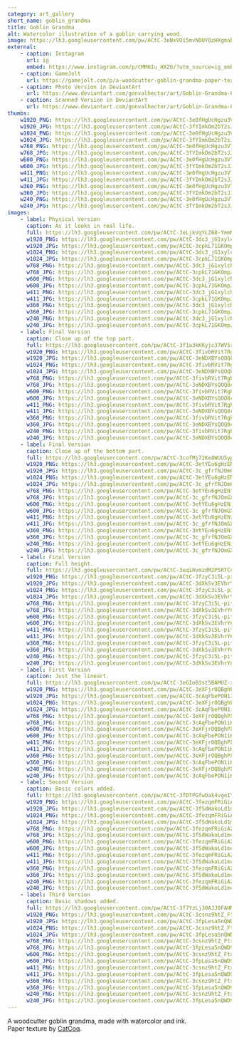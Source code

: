```yaml
---
category: art_gallery
short_name: goblin_grandma
title: Goblin Grandma
alt: Watercolor illustration of a goblin carrying wood.
image: https://lh3.googleusercontent.com/pw/ACtC-3eNxVOi5mvNOUYQzHXgmabjxz3ik7RWVpRj8ChPlVymGoqF5tIWTWAB_7zl6NANZjaVkaNPVRuG4WOnvLtJnIO6D54L6qU7xrjU9uq_G36y96LWhl0diimXxw1CUht-cRwW5aFoTumb-UYNRhum3FV1=w1200-h630-no?authuser=0
external:
    - caption: Instagram
      url: ig
      embed: https://www.instagram.com/p/CMM6Iu_HXZO/?utm_source=ig_embed&amp;utm_campaign=loading
    - caption: GameJolt
      url: https://gamejolt.com/p/a-woodcutter-goblin-grandma-paper-texture-by-catcoq-3q2vdhtg
    - caption: Photo Version in DeviantArt
      url: https://www.deviantart.com/gonvalhector/art/Goblin-Grandma-872811986
    - caption: Scanned Version in DeviantArt
      url: https://www.deviantart.com/gonvalhector/art/Goblin-Grandma-872677285
thumbs:
    w1920_PNG: https://lh3.googleusercontent.com/pw/ACtC-3e0fHgUcHgzu3VTlb0VYSZ4YNMZdNPCOdEkquI4w2i2oU_oPRJB_wf8ClKOvUpk6VIg7t54zRksyhO3ShlLzX9NezQfi2-ADCfx__X-TxkIqEajBDM8o3AoYpRDZ76Q8v8XFmo3G0dQ1EdxyjONd10C=w355
    w1920_JPG: https://lh3.googleusercontent.com/pw/ACtC-3fYImkOm2bT2sJJtWyUmMcX5y6d_mmvxa6GSiTnBYLAdqWeToURMmcKMA-C0FWN_Hj1EmRDAoUyg2ioeZbRG7wZx0-_xinG92rQ2RHLnVNwfxvoWqGPqZQnNfsnciXj6zRzsBTqF4gVJvnpncxnfbq5=w355
    w1024_PNG: https://lh3.googleusercontent.com/pw/ACtC-3e0fHgUcHgzu3VTlb0VYSZ4YNMZdNPCOdEkquI4w2i2oU_oPRJB_wf8ClKOvUpk6VIg7t54zRksyhO3ShlLzX9NezQfi2-ADCfx__X-TxkIqEajBDM8o3AoYpRDZ76Q8v8XFmo3G0dQ1EdxyjONd10C=w284
    w1024_JPG: https://lh3.googleusercontent.com/pw/ACtC-3fYImkOm2bT2sJJtWyUmMcX5y6d_mmvxa6GSiTnBYLAdqWeToURMmcKMA-C0FWN_Hj1EmRDAoUyg2ioeZbRG7wZx0-_xinG92rQ2RHLnVNwfxvoWqGPqZQnNfsnciXj6zRzsBTqF4gVJvnpncxnfbq5=w284
    w768_PNG: https://lh3.googleusercontent.com/pw/ACtC-3e0fHgUcHgzu3VTlb0VYSZ4YNMZdNPCOdEkquI4w2i2oU_oPRJB_wf8ClKOvUpk6VIg7t54zRksyhO3ShlLzX9NezQfi2-ADCfx__X-TxkIqEajBDM8o3AoYpRDZ76Q8v8XFmo3G0dQ1EdxyjONd10C=w213
    w768_JPG: https://lh3.googleusercontent.com/pw/ACtC-3fYImkOm2bT2sJJtWyUmMcX5y6d_mmvxa6GSiTnBYLAdqWeToURMmcKMA-C0FWN_Hj1EmRDAoUyg2ioeZbRG7wZx0-_xinG92rQ2RHLnVNwfxvoWqGPqZQnNfsnciXj6zRzsBTqF4gVJvnpncxnfbq5=w213
    w600_PNG: https://lh3.googleusercontent.com/pw/ACtC-3e0fHgUcHgzu3VTlb0VYSZ4YNMZdNPCOdEkquI4w2i2oU_oPRJB_wf8ClKOvUpk6VIg7t54zRksyhO3ShlLzX9NezQfi2-ADCfx__X-TxkIqEajBDM8o3AoYpRDZ76Q8v8XFmo3G0dQ1EdxyjONd10C=w166
    w600_JPG: https://lh3.googleusercontent.com/pw/ACtC-3fYImkOm2bT2sJJtWyUmMcX5y6d_mmvxa6GSiTnBYLAdqWeToURMmcKMA-C0FWN_Hj1EmRDAoUyg2ioeZbRG7wZx0-_xinG92rQ2RHLnVNwfxvoWqGPqZQnNfsnciXj6zRzsBTqF4gVJvnpncxnfbq5=w166
    w411_PNG: https://lh3.googleusercontent.com/pw/ACtC-3e0fHgUcHgzu3VTlb0VYSZ4YNMZdNPCOdEkquI4w2i2oU_oPRJB_wf8ClKOvUpk6VIg7t54zRksyhO3ShlLzX9NezQfi2-ADCfx__X-TxkIqEajBDM8o3AoYpRDZ76Q8v8XFmo3G0dQ1EdxyjONd10C=w114
    w411_JPG: https://lh3.googleusercontent.com/pw/ACtC-3fYImkOm2bT2sJJtWyUmMcX5y6d_mmvxa6GSiTnBYLAdqWeToURMmcKMA-C0FWN_Hj1EmRDAoUyg2ioeZbRG7wZx0-_xinG92rQ2RHLnVNwfxvoWqGPqZQnNfsnciXj6zRzsBTqF4gVJvnpncxnfbq5=w114
    w360_PNG: https://lh3.googleusercontent.com/pw/ACtC-3e0fHgUcHgzu3VTlb0VYSZ4YNMZdNPCOdEkquI4w2i2oU_oPRJB_wf8ClKOvUpk6VIg7t54zRksyhO3ShlLzX9NezQfi2-ADCfx__X-TxkIqEajBDM8o3AoYpRDZ76Q8v8XFmo3G0dQ1EdxyjONd10C=w100
    w360_JPG: https://lh3.googleusercontent.com/pw/ACtC-3fYImkOm2bT2sJJtWyUmMcX5y6d_mmvxa6GSiTnBYLAdqWeToURMmcKMA-C0FWN_Hj1EmRDAoUyg2ioeZbRG7wZx0-_xinG92rQ2RHLnVNwfxvoWqGPqZQnNfsnciXj6zRzsBTqF4gVJvnpncxnfbq5=w100
    w240_PNG: https://lh3.googleusercontent.com/pw/ACtC-3e0fHgUcHgzu3VTlb0VYSZ4YNMZdNPCOdEkquI4w2i2oU_oPRJB_wf8ClKOvUpk6VIg7t54zRksyhO3ShlLzX9NezQfi2-ADCfx__X-TxkIqEajBDM8o3AoYpRDZ76Q8v8XFmo3G0dQ1EdxyjONd10C=w66
    w240_JPG: https://lh3.googleusercontent.com/pw/ACtC-3fYImkOm2bT2sJJtWyUmMcX5y6d_mmvxa6GSiTnBYLAdqWeToURMmcKMA-C0FWN_Hj1EmRDAoUyg2ioeZbRG7wZx0-_xinG92rQ2RHLnVNwfxvoWqGPqZQnNfsnciXj6zRzsBTqF4gVJvnpncxnfbq5=w66
images:
    - label: Physical Version
      caption: As it looks in real life.
      full: https://lh3.googleusercontent.com/pw/ACtC-3eLjkVqYLZ68-YmmMKbSf4t5LP-aMasMk_a_-fey45voirgTFRxcM28ErJkYFEEKxit3arP0I14XkReuyzdnu5wJUBIp15Tihn2VO9iMQHwqts-zpsLZfJxw4IW3kozwc8ISet4iBQuoQcgY0n4O6CW=w1080
      w1920_PNG: https://lh3.googleusercontent.com/pw/ACtC-3dc3_jG1xylchxIEQ-FDt7XzvVjnoBS4hOdqARd1X7dGWvZyNnGFL_b5OACg4p_OEXVnHOLFCECxDp8u_TwqpmUoBgByrnEahDjrFXwnxQsheD3jGMjTX0hzyb0WwCAFFEy9CKeuaY3dam_FquexPvi=w850
      w1920_JPG: https://lh3.googleusercontent.com/pw/ACtC-3cpkL71GKOmpJ6NkSG1IDWX5MYQBOlSY4AGDCbohKld8cIt5aBJIPw1jCjcWsw9mROVWnmeSQYvDTaLsODK9Ih2PQdrmc9UO3JBBw70BOpc8KoBTYOJx46h-oc4QcDohOKxv2qgl-5Yhiq6zEQPL9NK=w850
      w1024_PNG: https://lh3.googleusercontent.com/pw/ACtC-3dc3_jG1xylchxIEQ-FDt7XzvVjnoBS4hOdqARd1X7dGWvZyNnGFL_b5OACg4p_OEXVnHOLFCECxDp8u_TwqpmUoBgByrnEahDjrFXwnxQsheD3jGMjTX0hzyb0WwCAFFEy9CKeuaY3dam_FquexPvi=w711
      w1024_JPG: https://lh3.googleusercontent.com/pw/ACtC-3cpkL71GKOmpJ6NkSG1IDWX5MYQBOlSY4AGDCbohKld8cIt5aBJIPw1jCjcWsw9mROVWnmeSQYvDTaLsODK9Ih2PQdrmc9UO3JBBw70BOpc8KoBTYOJx46h-oc4QcDohOKxv2qgl-5Yhiq6zEQPL9NK=w711
      w768_PNG: https://lh3.googleusercontent.com/pw/ACtC-3dc3_jG1xylchxIEQ-FDt7XzvVjnoBS4hOdqARd1X7dGWvZyNnGFL_b5OACg4p_OEXVnHOLFCECxDp8u_TwqpmUoBgByrnEahDjrFXwnxQsheD3jGMjTX0hzyb0WwCAFFEy9CKeuaY3dam_FquexPvi=w533
      w768_JPG: https://lh3.googleusercontent.com/pw/ACtC-3cpkL71GKOmpJ6NkSG1IDWX5MYQBOlSY4AGDCbohKld8cIt5aBJIPw1jCjcWsw9mROVWnmeSQYvDTaLsODK9Ih2PQdrmc9UO3JBBw70BOpc8KoBTYOJx46h-oc4QcDohOKxv2qgl-5Yhiq6zEQPL9NK=w533
      w600_PNG: https://lh3.googleusercontent.com/pw/ACtC-3dc3_jG1xylchxIEQ-FDt7XzvVjnoBS4hOdqARd1X7dGWvZyNnGFL_b5OACg4p_OEXVnHOLFCECxDp8u_TwqpmUoBgByrnEahDjrFXwnxQsheD3jGMjTX0hzyb0WwCAFFEy9CKeuaY3dam_FquexPvi=w416
      w600_JPG: https://lh3.googleusercontent.com/pw/ACtC-3cpkL71GKOmpJ6NkSG1IDWX5MYQBOlSY4AGDCbohKld8cIt5aBJIPw1jCjcWsw9mROVWnmeSQYvDTaLsODK9Ih2PQdrmc9UO3JBBw70BOpc8KoBTYOJx46h-oc4QcDohOKxv2qgl-5Yhiq6zEQPL9NK=w416
      w411_PNG: https://lh3.googleusercontent.com/pw/ACtC-3dc3_jG1xylchxIEQ-FDt7XzvVjnoBS4hOdqARd1X7dGWvZyNnGFL_b5OACg4p_OEXVnHOLFCECxDp8u_TwqpmUoBgByrnEahDjrFXwnxQsheD3jGMjTX0hzyb0WwCAFFEy9CKeuaY3dam_FquexPvi=w285
      w411_JPG: https://lh3.googleusercontent.com/pw/ACtC-3cpkL71GKOmpJ6NkSG1IDWX5MYQBOlSY4AGDCbohKld8cIt5aBJIPw1jCjcWsw9mROVWnmeSQYvDTaLsODK9Ih2PQdrmc9UO3JBBw70BOpc8KoBTYOJx46h-oc4QcDohOKxv2qgl-5Yhiq6zEQPL9NK=w285
      w360_PNG: https://lh3.googleusercontent.com/pw/ACtC-3dc3_jG1xylchxIEQ-FDt7XzvVjnoBS4hOdqARd1X7dGWvZyNnGFL_b5OACg4p_OEXVnHOLFCECxDp8u_TwqpmUoBgByrnEahDjrFXwnxQsheD3jGMjTX0hzyb0WwCAFFEy9CKeuaY3dam_FquexPvi=w250
      w360_JPG: https://lh3.googleusercontent.com/pw/ACtC-3cpkL71GKOmpJ6NkSG1IDWX5MYQBOlSY4AGDCbohKld8cIt5aBJIPw1jCjcWsw9mROVWnmeSQYvDTaLsODK9Ih2PQdrmc9UO3JBBw70BOpc8KoBTYOJx46h-oc4QcDohOKxv2qgl-5Yhiq6zEQPL9NK=w250
      w240_PNG: https://lh3.googleusercontent.com/pw/ACtC-3dc3_jG1xylchxIEQ-FDt7XzvVjnoBS4hOdqARd1X7dGWvZyNnGFL_b5OACg4p_OEXVnHOLFCECxDp8u_TwqpmUoBgByrnEahDjrFXwnxQsheD3jGMjTX0hzyb0WwCAFFEy9CKeuaY3dam_FquexPvi=w166
      w240_JPG: https://lh3.googleusercontent.com/pw/ACtC-3cpkL71GKOmpJ6NkSG1IDWX5MYQBOlSY4AGDCbohKld8cIt5aBJIPw1jCjcWsw9mROVWnmeSQYvDTaLsODK9Ih2PQdrmc9UO3JBBw70BOpc8KoBTYOJx46h-oc4QcDohOKxv2qgl-5Yhiq6zEQPL9NK=w166
    - label: Final Version
      caption: Close up of the top part.
      full: https://lh3.googleusercontent.com/pw/ACtC-3f1a3kKKyjc37WV5rcvibSKePN9wxC4ZRQ-OoyiuifAdeud-r1EDb-h78nQF92q2RS6kcHdWvayl8KBRRKpvF2hyQyvLk2L-sUhbeq-lIqHyYGdplr8MUT_2bDKrKOp6Xho-wP6W6ZphMWHQNujKFFy=w1080
      w1920_PNG: https://lh3.googleusercontent.com/pw/ACtC-3fivbRVit7Rghnujnrv1_hrhjR8AUysEAsruOTZ-3102sPyNMmPyCE2pU7ni7sOXwHsxu5CG8W6CY7b7vzjtTR5UUHMbfaOBJoVMoEJ-4p9mfZ31ZXdMmLXNbbpTPbWGLTN7gMhtA4tL8bG7lTqppSy=w850
      w1920_JPG: https://lh3.googleusercontent.com/pw/ACtC-3eNDXBYsQOQ8caE4z1v20TyPBlXGZsNo1D7DkCt9Otz_kyHqYmxPxX58Pnhwv_j7isxAGepVefd5Ls9oxPS6YVAXmi4a0tF0tz9y0hbTS7zwDTgRe-pJT4YLduv8PL_jSX3roda6q8Tidp2dGBmxlO5=w850
      w1024_PNG: https://lh3.googleusercontent.com/pw/ACtC-3fivbRVit7Rghnujnrv1_hrhjR8AUysEAsruOTZ-3102sPyNMmPyCE2pU7ni7sOXwHsxu5CG8W6CY7b7vzjtTR5UUHMbfaOBJoVMoEJ-4p9mfZ31ZXdMmLXNbbpTPbWGLTN7gMhtA4tL8bG7lTqppSy=w711
      w1024_JPG: https://lh3.googleusercontent.com/pw/ACtC-3eNDXBYsQOQ8caE4z1v20TyPBlXGZsNo1D7DkCt9Otz_kyHqYmxPxX58Pnhwv_j7isxAGepVefd5Ls9oxPS6YVAXmi4a0tF0tz9y0hbTS7zwDTgRe-pJT4YLduv8PL_jSX3roda6q8Tidp2dGBmxlO5=w711
      w768_PNG: https://lh3.googleusercontent.com/pw/ACtC-3fivbRVit7Rghnujnrv1_hrhjR8AUysEAsruOTZ-3102sPyNMmPyCE2pU7ni7sOXwHsxu5CG8W6CY7b7vzjtTR5UUHMbfaOBJoVMoEJ-4p9mfZ31ZXdMmLXNbbpTPbWGLTN7gMhtA4tL8bG7lTqppSy=w533
      w768_JPG: https://lh3.googleusercontent.com/pw/ACtC-3eNDXBYsQOQ8caE4z1v20TyPBlXGZsNo1D7DkCt9Otz_kyHqYmxPxX58Pnhwv_j7isxAGepVefd5Ls9oxPS6YVAXmi4a0tF0tz9y0hbTS7zwDTgRe-pJT4YLduv8PL_jSX3roda6q8Tidp2dGBmxlO5=w533
      w600_PNG: https://lh3.googleusercontent.com/pw/ACtC-3fivbRVit7Rghnujnrv1_hrhjR8AUysEAsruOTZ-3102sPyNMmPyCE2pU7ni7sOXwHsxu5CG8W6CY7b7vzjtTR5UUHMbfaOBJoVMoEJ-4p9mfZ31ZXdMmLXNbbpTPbWGLTN7gMhtA4tL8bG7lTqppSy=w416
      w600_JPG: https://lh3.googleusercontent.com/pw/ACtC-3eNDXBYsQOQ8caE4z1v20TyPBlXGZsNo1D7DkCt9Otz_kyHqYmxPxX58Pnhwv_j7isxAGepVefd5Ls9oxPS6YVAXmi4a0tF0tz9y0hbTS7zwDTgRe-pJT4YLduv8PL_jSX3roda6q8Tidp2dGBmxlO5=w416
      w411_PNG: https://lh3.googleusercontent.com/pw/ACtC-3fivbRVit7Rghnujnrv1_hrhjR8AUysEAsruOTZ-3102sPyNMmPyCE2pU7ni7sOXwHsxu5CG8W6CY7b7vzjtTR5UUHMbfaOBJoVMoEJ-4p9mfZ31ZXdMmLXNbbpTPbWGLTN7gMhtA4tL8bG7lTqppSy=w285
      w411_JPG: https://lh3.googleusercontent.com/pw/ACtC-3eNDXBYsQOQ8caE4z1v20TyPBlXGZsNo1D7DkCt9Otz_kyHqYmxPxX58Pnhwv_j7isxAGepVefd5Ls9oxPS6YVAXmi4a0tF0tz9y0hbTS7zwDTgRe-pJT4YLduv8PL_jSX3roda6q8Tidp2dGBmxlO5=w285
      w360_PNG: https://lh3.googleusercontent.com/pw/ACtC-3fivbRVit7Rghnujnrv1_hrhjR8AUysEAsruOTZ-3102sPyNMmPyCE2pU7ni7sOXwHsxu5CG8W6CY7b7vzjtTR5UUHMbfaOBJoVMoEJ-4p9mfZ31ZXdMmLXNbbpTPbWGLTN7gMhtA4tL8bG7lTqppSy=w250
      w360_JPG: https://lh3.googleusercontent.com/pw/ACtC-3eNDXBYsQOQ8caE4z1v20TyPBlXGZsNo1D7DkCt9Otz_kyHqYmxPxX58Pnhwv_j7isxAGepVefd5Ls9oxPS6YVAXmi4a0tF0tz9y0hbTS7zwDTgRe-pJT4YLduv8PL_jSX3roda6q8Tidp2dGBmxlO5=w250
      w240_PNG: https://lh3.googleusercontent.com/pw/ACtC-3fivbRVit7Rghnujnrv1_hrhjR8AUysEAsruOTZ-3102sPyNMmPyCE2pU7ni7sOXwHsxu5CG8W6CY7b7vzjtTR5UUHMbfaOBJoVMoEJ-4p9mfZ31ZXdMmLXNbbpTPbWGLTN7gMhtA4tL8bG7lTqppSy=w166
      w240_JPG: https://lh3.googleusercontent.com/pw/ACtC-3eNDXBYsQOQ8caE4z1v20TyPBlXGZsNo1D7DkCt9Otz_kyHqYmxPxX58Pnhwv_j7isxAGepVefd5Ls9oxPS6YVAXmi4a0tF0tz9y0hbTS7zwDTgRe-pJT4YLduv8PL_jSX3roda6q8Tidp2dGBmxlO5=w166
    - label: Final Version
      caption: Close up of the bottom part.
      full: https://lh3.googleusercontent.com/pw/ACtC-3cofMj72Ke8WUU5ypCiNt5AyoSY9rFdoiPDfRh2lcG3b59v2O4YTgYFfvAJm0lPTwCytv4NI2nPAzLc2BjUQXIJZTuppSG-YVZqjHj7w20FbG5Ayb5w_W7vr2WdUUrWdKzDTDmWrUHGKIYsSBBS5QwP=w1080
      w1920_PNG: https://lh3.googleusercontent.com/pw/ACtC-3etYEu6gHzENicDDNtxpW0vvEwjSsaSUxBenO9zz6GakNxIYzKdMk1r5_LqVbtwBORcDA0dgH2M3l2wltU5sI9uD2o-5xLGx36iilr0dcAYfxUWDeNbZky50pzebP-ItMWc-QzuD5AyKWpfOEl2PwRg=w850
      w1920_JPG: https://lh3.googleusercontent.com/pw/ACtC-3c_gfrfNJOmGXEC0OrzmKFLJ0uMzT9eN4xDV_9mh6wImoPAZLthERTgNID7GBc8PlVoOWfxtHecdGe-Q4P9GXsz_hXIEgHkwFYOnPlgLBoOpBkNrisnK6Uw0dm-Os7qywtE7hD9H0DIVRRPE7swz6pT=w850
      w1024_PNG: https://lh3.googleusercontent.com/pw/ACtC-3etYEu6gHzENicDDNtxpW0vvEwjSsaSUxBenO9zz6GakNxIYzKdMk1r5_LqVbtwBORcDA0dgH2M3l2wltU5sI9uD2o-5xLGx36iilr0dcAYfxUWDeNbZky50pzebP-ItMWc-QzuD5AyKWpfOEl2PwRg=w711
      w1024_JPG: https://lh3.googleusercontent.com/pw/ACtC-3c_gfrfNJOmGXEC0OrzmKFLJ0uMzT9eN4xDV_9mh6wImoPAZLthERTgNID7GBc8PlVoOWfxtHecdGe-Q4P9GXsz_hXIEgHkwFYOnPlgLBoOpBkNrisnK6Uw0dm-Os7qywtE7hD9H0DIVRRPE7swz6pT=w711
      w768_PNG: https://lh3.googleusercontent.com/pw/ACtC-3etYEu6gHzENicDDNtxpW0vvEwjSsaSUxBenO9zz6GakNxIYzKdMk1r5_LqVbtwBORcDA0dgH2M3l2wltU5sI9uD2o-5xLGx36iilr0dcAYfxUWDeNbZky50pzebP-ItMWc-QzuD5AyKWpfOEl2PwRg=w533
      w768_JPG: https://lh3.googleusercontent.com/pw/ACtC-3c_gfrfNJOmGXEC0OrzmKFLJ0uMzT9eN4xDV_9mh6wImoPAZLthERTgNID7GBc8PlVoOWfxtHecdGe-Q4P9GXsz_hXIEgHkwFYOnPlgLBoOpBkNrisnK6Uw0dm-Os7qywtE7hD9H0DIVRRPE7swz6pT=w533
      w600_PNG: https://lh3.googleusercontent.com/pw/ACtC-3etYEu6gHzENicDDNtxpW0vvEwjSsaSUxBenO9zz6GakNxIYzKdMk1r5_LqVbtwBORcDA0dgH2M3l2wltU5sI9uD2o-5xLGx36iilr0dcAYfxUWDeNbZky50pzebP-ItMWc-QzuD5AyKWpfOEl2PwRg=w416
      w600_JPG: https://lh3.googleusercontent.com/pw/ACtC-3c_gfrfNJOmGXEC0OrzmKFLJ0uMzT9eN4xDV_9mh6wImoPAZLthERTgNID7GBc8PlVoOWfxtHecdGe-Q4P9GXsz_hXIEgHkwFYOnPlgLBoOpBkNrisnK6Uw0dm-Os7qywtE7hD9H0DIVRRPE7swz6pT=w416
      w411_PNG: https://lh3.googleusercontent.com/pw/ACtC-3etYEu6gHzENicDDNtxpW0vvEwjSsaSUxBenO9zz6GakNxIYzKdMk1r5_LqVbtwBORcDA0dgH2M3l2wltU5sI9uD2o-5xLGx36iilr0dcAYfxUWDeNbZky50pzebP-ItMWc-QzuD5AyKWpfOEl2PwRg=w285
      w411_JPG: https://lh3.googleusercontent.com/pw/ACtC-3c_gfrfNJOmGXEC0OrzmKFLJ0uMzT9eN4xDV_9mh6wImoPAZLthERTgNID7GBc8PlVoOWfxtHecdGe-Q4P9GXsz_hXIEgHkwFYOnPlgLBoOpBkNrisnK6Uw0dm-Os7qywtE7hD9H0DIVRRPE7swz6pT=w285
      w360_PNG: https://lh3.googleusercontent.com/pw/ACtC-3etYEu6gHzENicDDNtxpW0vvEwjSsaSUxBenO9zz6GakNxIYzKdMk1r5_LqVbtwBORcDA0dgH2M3l2wltU5sI9uD2o-5xLGx36iilr0dcAYfxUWDeNbZky50pzebP-ItMWc-QzuD5AyKWpfOEl2PwRg=w250
      w360_JPG: https://lh3.googleusercontent.com/pw/ACtC-3c_gfrfNJOmGXEC0OrzmKFLJ0uMzT9eN4xDV_9mh6wImoPAZLthERTgNID7GBc8PlVoOWfxtHecdGe-Q4P9GXsz_hXIEgHkwFYOnPlgLBoOpBkNrisnK6Uw0dm-Os7qywtE7hD9H0DIVRRPE7swz6pT=w250
      w240_PNG: https://lh3.googleusercontent.com/pw/ACtC-3etYEu6gHzENicDDNtxpW0vvEwjSsaSUxBenO9zz6GakNxIYzKdMk1r5_LqVbtwBORcDA0dgH2M3l2wltU5sI9uD2o-5xLGx36iilr0dcAYfxUWDeNbZky50pzebP-ItMWc-QzuD5AyKWpfOEl2PwRg=w166
      w240_JPG: https://lh3.googleusercontent.com/pw/ACtC-3c_gfrfNJOmGXEC0OrzmKFLJ0uMzT9eN4xDV_9mh6wImoPAZLthERTgNID7GBc8PlVoOWfxtHecdGe-Q4P9GXsz_hXIEgHkwFYOnPlgLBoOpBkNrisnK6Uw0dm-Os7qywtE7hD9H0DIVRRPE7swz6pT=w166
    - label: Final Version
      caption: Full height.
      full: https://lh3.googleusercontent.com/pw/ACtC-3eqiHvmzdM2P5RTCeb9WxrqOHsZDMcExymHMesYf8G_apzZBq3tTyvrLaL8ZHGM3eKtGfM9sulRi6lM8qdp-4WJAxjwV1b965fVNNN8KiAvJsfIlJLHRDlhrB9Ur_c934fyRnXuY6VzKP2FLN47ggIF=w1080
      w1920_PNG: https://lh3.googleusercontent.com/pw/ACtC-3fzyC3i5L-pitEb3V-3HJoN9ozsKKN_fiYT_5n4fDiLM8CdusThfs-o2sqG26tP9rAhHQdUzM7sfXP3Otld9ihhltfPIyCMM7S0mTxsLZl7uiTdordQEZVI7Mrar7SyFEMLivQuwqDoP822n_EA6H-8=w850
      w1920_JPG: https://lh3.googleusercontent.com/pw/ACtC-3dXkSv3EVhrYnMcxLCeekVzqDoeC06Gx1ubjGtpKT4idBC_yBJwiMFpErLN9aPVOsiTxOBb85pRBjUPfF62xoTbS-fJH_P-L6hQTB9_1S8y8rEbbcPkg--yeEvVKr4nJc_nFdnn_BQ-gGMZJgTQ_VpR=w850
      w1024_PNG: https://lh3.googleusercontent.com/pw/ACtC-3fzyC3i5L-pitEb3V-3HJoN9ozsKKN_fiYT_5n4fDiLM8CdusThfs-o2sqG26tP9rAhHQdUzM7sfXP3Otld9ihhltfPIyCMM7S0mTxsLZl7uiTdordQEZVI7Mrar7SyFEMLivQuwqDoP822n_EA6H-8=w711
      w1024_JPG: https://lh3.googleusercontent.com/pw/ACtC-3dXkSv3EVhrYnMcxLCeekVzqDoeC06Gx1ubjGtpKT4idBC_yBJwiMFpErLN9aPVOsiTxOBb85pRBjUPfF62xoTbS-fJH_P-L6hQTB9_1S8y8rEbbcPkg--yeEvVKr4nJc_nFdnn_BQ-gGMZJgTQ_VpR=w711
      w768_PNG: https://lh3.googleusercontent.com/pw/ACtC-3fzyC3i5L-pitEb3V-3HJoN9ozsKKN_fiYT_5n4fDiLM8CdusThfs-o2sqG26tP9rAhHQdUzM7sfXP3Otld9ihhltfPIyCMM7S0mTxsLZl7uiTdordQEZVI7Mrar7SyFEMLivQuwqDoP822n_EA6H-8=w533
      w768_JPG: https://lh3.googleusercontent.com/pw/ACtC-3dXkSv3EVhrYnMcxLCeekVzqDoeC06Gx1ubjGtpKT4idBC_yBJwiMFpErLN9aPVOsiTxOBb85pRBjUPfF62xoTbS-fJH_P-L6hQTB9_1S8y8rEbbcPkg--yeEvVKr4nJc_nFdnn_BQ-gGMZJgTQ_VpR=w533
      w600_PNG: https://lh3.googleusercontent.com/pw/ACtC-3fzyC3i5L-pitEb3V-3HJoN9ozsKKN_fiYT_5n4fDiLM8CdusThfs-o2sqG26tP9rAhHQdUzM7sfXP3Otld9ihhltfPIyCMM7S0mTxsLZl7uiTdordQEZVI7Mrar7SyFEMLivQuwqDoP822n_EA6H-8=w416
      w600_JPG: https://lh3.googleusercontent.com/pw/ACtC-3dXkSv3EVhrYnMcxLCeekVzqDoeC06Gx1ubjGtpKT4idBC_yBJwiMFpErLN9aPVOsiTxOBb85pRBjUPfF62xoTbS-fJH_P-L6hQTB9_1S8y8rEbbcPkg--yeEvVKr4nJc_nFdnn_BQ-gGMZJgTQ_VpR=w416
      w411_PNG: https://lh3.googleusercontent.com/pw/ACtC-3fzyC3i5L-pitEb3V-3HJoN9ozsKKN_fiYT_5n4fDiLM8CdusThfs-o2sqG26tP9rAhHQdUzM7sfXP3Otld9ihhltfPIyCMM7S0mTxsLZl7uiTdordQEZVI7Mrar7SyFEMLivQuwqDoP822n_EA6H-8=w285
      w411_JPG: https://lh3.googleusercontent.com/pw/ACtC-3dXkSv3EVhrYnMcxLCeekVzqDoeC06Gx1ubjGtpKT4idBC_yBJwiMFpErLN9aPVOsiTxOBb85pRBjUPfF62xoTbS-fJH_P-L6hQTB9_1S8y8rEbbcPkg--yeEvVKr4nJc_nFdnn_BQ-gGMZJgTQ_VpR=w285
      w360_PNG: https://lh3.googleusercontent.com/pw/ACtC-3fzyC3i5L-pitEb3V-3HJoN9ozsKKN_fiYT_5n4fDiLM8CdusThfs-o2sqG26tP9rAhHQdUzM7sfXP3Otld9ihhltfPIyCMM7S0mTxsLZl7uiTdordQEZVI7Mrar7SyFEMLivQuwqDoP822n_EA6H-8=w250
      w360_JPG: https://lh3.googleusercontent.com/pw/ACtC-3dXkSv3EVhrYnMcxLCeekVzqDoeC06Gx1ubjGtpKT4idBC_yBJwiMFpErLN9aPVOsiTxOBb85pRBjUPfF62xoTbS-fJH_P-L6hQTB9_1S8y8rEbbcPkg--yeEvVKr4nJc_nFdnn_BQ-gGMZJgTQ_VpR=w250
      w240_PNG: https://lh3.googleusercontent.com/pw/ACtC-3fzyC3i5L-pitEb3V-3HJoN9ozsKKN_fiYT_5n4fDiLM8CdusThfs-o2sqG26tP9rAhHQdUzM7sfXP3Otld9ihhltfPIyCMM7S0mTxsLZl7uiTdordQEZVI7Mrar7SyFEMLivQuwqDoP822n_EA6H-8=w166
      w240_JPG: https://lh3.googleusercontent.com/pw/ACtC-3dXkSv3EVhrYnMcxLCeekVzqDoeC06Gx1ubjGtpKT4idBC_yBJwiMFpErLN9aPVOsiTxOBb85pRBjUPfF62xoTbS-fJH_P-L6hQTB9_1S8y8rEbbcPkg--yeEvVKr4nJc_nFdnn_BQ-gGMZJgTQ_VpR=w166
    - label: First Version
      caption: Just the lineart.
      full: https://lh3.googleusercontent.com/pw/ACtC-3eGIoB3st5BAMUZ-xpPK2gmVwjbNcoqGMgmCG-EmXjBU4PVVmzl3gKt16-ckguVN7UQA0hPHV4kUNlcGm7uwlS8q8qL8v3EBNdYWmImv6o6YiWTRcXou4Aoo1R4a2nnSUs9xvyxjttY8c3Yb_pcMu6i=w1080
      w1920_PNG: https://lh3.googleusercontent.com/pw/ACtC-3eXFjrOQBghPXzsDJZqoDnlWbXHb-pd0fkSH9D8TCdO-OxQAooCad6ki1sFadf-fIFNKJNFdoIxLqSUxQW8S7-fGYB46KnuhfXpQKmhSoqosaHWz65No9-PcLHwBbGb_4m_8PfWi6H8JN0I0RsHfPQq=w850
      w1920_JPG: https://lh3.googleusercontent.com/pw/ACtC-3cAqFbePON1iKx8sznP4cBION0oWS_B_IUw6uZhxQ3pJYZfPBNc-H2IPk2WthyJn1hc7qzY-9JNU6FhlPdLSIfNnEarYwq5E-_B5k0oCBM91hUq87exEvU9rvy0Am1ValIFMARVj2mTllO51I-UBmZ1=w850
      w1024_PNG: https://lh3.googleusercontent.com/pw/ACtC-3eXFjrOQBghPXzsDJZqoDnlWbXHb-pd0fkSH9D8TCdO-OxQAooCad6ki1sFadf-fIFNKJNFdoIxLqSUxQW8S7-fGYB46KnuhfXpQKmhSoqosaHWz65No9-PcLHwBbGb_4m_8PfWi6H8JN0I0RsHfPQq=w711
      w1024_JPG: https://lh3.googleusercontent.com/pw/ACtC-3cAqFbePON1iKx8sznP4cBION0oWS_B_IUw6uZhxQ3pJYZfPBNc-H2IPk2WthyJn1hc7qzY-9JNU6FhlPdLSIfNnEarYwq5E-_B5k0oCBM91hUq87exEvU9rvy0Am1ValIFMARVj2mTllO51I-UBmZ1=w711
      w768_PNG: https://lh3.googleusercontent.com/pw/ACtC-3eXFjrOQBghPXzsDJZqoDnlWbXHb-pd0fkSH9D8TCdO-OxQAooCad6ki1sFadf-fIFNKJNFdoIxLqSUxQW8S7-fGYB46KnuhfXpQKmhSoqosaHWz65No9-PcLHwBbGb_4m_8PfWi6H8JN0I0RsHfPQq=w533
      w768_JPG: https://lh3.googleusercontent.com/pw/ACtC-3cAqFbePON1iKx8sznP4cBION0oWS_B_IUw6uZhxQ3pJYZfPBNc-H2IPk2WthyJn1hc7qzY-9JNU6FhlPdLSIfNnEarYwq5E-_B5k0oCBM91hUq87exEvU9rvy0Am1ValIFMARVj2mTllO51I-UBmZ1=w533
      w600_PNG: https://lh3.googleusercontent.com/pw/ACtC-3eXFjrOQBghPXzsDJZqoDnlWbXHb-pd0fkSH9D8TCdO-OxQAooCad6ki1sFadf-fIFNKJNFdoIxLqSUxQW8S7-fGYB46KnuhfXpQKmhSoqosaHWz65No9-PcLHwBbGb_4m_8PfWi6H8JN0I0RsHfPQq=w416
      w600_JPG: https://lh3.googleusercontent.com/pw/ACtC-3cAqFbePON1iKx8sznP4cBION0oWS_B_IUw6uZhxQ3pJYZfPBNc-H2IPk2WthyJn1hc7qzY-9JNU6FhlPdLSIfNnEarYwq5E-_B5k0oCBM91hUq87exEvU9rvy0Am1ValIFMARVj2mTllO51I-UBmZ1=w416
      w411_PNG: https://lh3.googleusercontent.com/pw/ACtC-3eXFjrOQBghPXzsDJZqoDnlWbXHb-pd0fkSH9D8TCdO-OxQAooCad6ki1sFadf-fIFNKJNFdoIxLqSUxQW8S7-fGYB46KnuhfXpQKmhSoqosaHWz65No9-PcLHwBbGb_4m_8PfWi6H8JN0I0RsHfPQq=w285
      w411_JPG: https://lh3.googleusercontent.com/pw/ACtC-3cAqFbePON1iKx8sznP4cBION0oWS_B_IUw6uZhxQ3pJYZfPBNc-H2IPk2WthyJn1hc7qzY-9JNU6FhlPdLSIfNnEarYwq5E-_B5k0oCBM91hUq87exEvU9rvy0Am1ValIFMARVj2mTllO51I-UBmZ1=w285
      w360_PNG: https://lh3.googleusercontent.com/pw/ACtC-3eXFjrOQBghPXzsDJZqoDnlWbXHb-pd0fkSH9D8TCdO-OxQAooCad6ki1sFadf-fIFNKJNFdoIxLqSUxQW8S7-fGYB46KnuhfXpQKmhSoqosaHWz65No9-PcLHwBbGb_4m_8PfWi6H8JN0I0RsHfPQq=w250
      w360_JPG: https://lh3.googleusercontent.com/pw/ACtC-3cAqFbePON1iKx8sznP4cBION0oWS_B_IUw6uZhxQ3pJYZfPBNc-H2IPk2WthyJn1hc7qzY-9JNU6FhlPdLSIfNnEarYwq5E-_B5k0oCBM91hUq87exEvU9rvy0Am1ValIFMARVj2mTllO51I-UBmZ1=w250
      w240_PNG: https://lh3.googleusercontent.com/pw/ACtC-3eXFjrOQBghPXzsDJZqoDnlWbXHb-pd0fkSH9D8TCdO-OxQAooCad6ki1sFadf-fIFNKJNFdoIxLqSUxQW8S7-fGYB46KnuhfXpQKmhSoqosaHWz65No9-PcLHwBbGb_4m_8PfWi6H8JN0I0RsHfPQq=w166
      w240_JPG: https://lh3.googleusercontent.com/pw/ACtC-3cAqFbePON1iKx8sznP4cBION0oWS_B_IUw6uZhxQ3pJYZfPBNc-H2IPk2WthyJn1hc7qzY-9JNU6FhlPdLSIfNnEarYwq5E-_B5k0oCBM91hUq87exEvU9rvy0Am1ValIFMARVj2mTllO51I-UBmZ1=w166
    - label: Second Version
      caption: Basic colors added.
      full: https://lh3.googleusercontent.com/pw/ACtC-3fDTPGfwOak4vgeIYHGdhI56KUU4__O2qcJdvrEFRIbfZYoggqqH1YelNLn4SWbDUGzQIbnmhHPFNJ1mer_kv7FdsU6RIgFkYfbOKdGF0KLq4i-HtFE3gCTvrr_KtTFkoJWCeCHxmvL9dlRuOHkcUFU=w1080
      w1920_PNG: https://lh3.googleusercontent.com/pw/ACtC-3fezqmFRiGiA2ykHz7desqc9qpokNcJNVwX4MowOLlWmnhAfzX6YtBk01ZWcH2ojfcrd8xyeutt2Rx-2YdoxNvzcfyvk8EHPt2CPlWdJyQkVDR7Kev_Q1kOiBOteqdQ1OG4ynRBgJbmFThBCJPCWpyB=w850
      w1920_JPG: https://lh3.googleusercontent.com/pw/ACtC-3fSdWakoLd1mc8Ek8uLt-QPStfSw03dYwnWdCAw7v2_hmgWLvJ4eLZMbBSI4Ji7ya637sj-tmrcFgfZGsWeC80cYZ8sOZ-_xnuz63hhbieLBo6vzff6I97y27rJet3r0XW45v0RS6jpwJLzOpLlcTvJ=w850
      w1024_PNG: https://lh3.googleusercontent.com/pw/ACtC-3fezqmFRiGiA2ykHz7desqc9qpokNcJNVwX4MowOLlWmnhAfzX6YtBk01ZWcH2ojfcrd8xyeutt2Rx-2YdoxNvzcfyvk8EHPt2CPlWdJyQkVDR7Kev_Q1kOiBOteqdQ1OG4ynRBgJbmFThBCJPCWpyB=w711
      w1024_JPG: https://lh3.googleusercontent.com/pw/ACtC-3fSdWakoLd1mc8Ek8uLt-QPStfSw03dYwnWdCAw7v2_hmgWLvJ4eLZMbBSI4Ji7ya637sj-tmrcFgfZGsWeC80cYZ8sOZ-_xnuz63hhbieLBo6vzff6I97y27rJet3r0XW45v0RS6jpwJLzOpLlcTvJ=w711
      w768_PNG: https://lh3.googleusercontent.com/pw/ACtC-3fezqmFRiGiA2ykHz7desqc9qpokNcJNVwX4MowOLlWmnhAfzX6YtBk01ZWcH2ojfcrd8xyeutt2Rx-2YdoxNvzcfyvk8EHPt2CPlWdJyQkVDR7Kev_Q1kOiBOteqdQ1OG4ynRBgJbmFThBCJPCWpyB=w533
      w768_JPG: https://lh3.googleusercontent.com/pw/ACtC-3fSdWakoLd1mc8Ek8uLt-QPStfSw03dYwnWdCAw7v2_hmgWLvJ4eLZMbBSI4Ji7ya637sj-tmrcFgfZGsWeC80cYZ8sOZ-_xnuz63hhbieLBo6vzff6I97y27rJet3r0XW45v0RS6jpwJLzOpLlcTvJ=w533
      w600_PNG: https://lh3.googleusercontent.com/pw/ACtC-3fezqmFRiGiA2ykHz7desqc9qpokNcJNVwX4MowOLlWmnhAfzX6YtBk01ZWcH2ojfcrd8xyeutt2Rx-2YdoxNvzcfyvk8EHPt2CPlWdJyQkVDR7Kev_Q1kOiBOteqdQ1OG4ynRBgJbmFThBCJPCWpyB=w416
      w600_JPG: https://lh3.googleusercontent.com/pw/ACtC-3fSdWakoLd1mc8Ek8uLt-QPStfSw03dYwnWdCAw7v2_hmgWLvJ4eLZMbBSI4Ji7ya637sj-tmrcFgfZGsWeC80cYZ8sOZ-_xnuz63hhbieLBo6vzff6I97y27rJet3r0XW45v0RS6jpwJLzOpLlcTvJ=w416
      w411_PNG: https://lh3.googleusercontent.com/pw/ACtC-3fezqmFRiGiA2ykHz7desqc9qpokNcJNVwX4MowOLlWmnhAfzX6YtBk01ZWcH2ojfcrd8xyeutt2Rx-2YdoxNvzcfyvk8EHPt2CPlWdJyQkVDR7Kev_Q1kOiBOteqdQ1OG4ynRBgJbmFThBCJPCWpyB=w285
      w411_JPG: https://lh3.googleusercontent.com/pw/ACtC-3fSdWakoLd1mc8Ek8uLt-QPStfSw03dYwnWdCAw7v2_hmgWLvJ4eLZMbBSI4Ji7ya637sj-tmrcFgfZGsWeC80cYZ8sOZ-_xnuz63hhbieLBo6vzff6I97y27rJet3r0XW45v0RS6jpwJLzOpLlcTvJ=w285
      w360_PNG: https://lh3.googleusercontent.com/pw/ACtC-3fezqmFRiGiA2ykHz7desqc9qpokNcJNVwX4MowOLlWmnhAfzX6YtBk01ZWcH2ojfcrd8xyeutt2Rx-2YdoxNvzcfyvk8EHPt2CPlWdJyQkVDR7Kev_Q1kOiBOteqdQ1OG4ynRBgJbmFThBCJPCWpyB=w250
      w360_JPG: https://lh3.googleusercontent.com/pw/ACtC-3fSdWakoLd1mc8Ek8uLt-QPStfSw03dYwnWdCAw7v2_hmgWLvJ4eLZMbBSI4Ji7ya637sj-tmrcFgfZGsWeC80cYZ8sOZ-_xnuz63hhbieLBo6vzff6I97y27rJet3r0XW45v0RS6jpwJLzOpLlcTvJ=w250
      w240_PNG: https://lh3.googleusercontent.com/pw/ACtC-3fezqmFRiGiA2ykHz7desqc9qpokNcJNVwX4MowOLlWmnhAfzX6YtBk01ZWcH2ojfcrd8xyeutt2Rx-2YdoxNvzcfyvk8EHPt2CPlWdJyQkVDR7Kev_Q1kOiBOteqdQ1OG4ynRBgJbmFThBCJPCWpyB=w166
      w240_JPG: https://lh3.googleusercontent.com/pw/ACtC-3fSdWakoLd1mc8Ek8uLt-QPStfSw03dYwnWdCAw7v2_hmgWLvJ4eLZMbBSI4Ji7ya637sj-tmrcFgfZGsWeC80cYZ8sOZ-_xnuz63hhbieLBo6vzff6I97y27rJet3r0XW45v0RS6jpwJLzOpLlcTvJ=w166
    - label: Third Version
      caption: Basic shadows added.
      full: https://lh3.googleusercontent.com/pw/ACtC-3f7YzLj30AJJ0FAHMpqmlCbaiiSIYgUf52oQuSpIwOuaOxM5LUat1KsRhJFUJ96ch7UxoXcxcX1oJVAnt7e3UAkpeAinP_v76xHeCBLeiyH6nDGg2DtObB03QyzfI3KxMUY93BouKjidfhPnBAlLO39=w1080
      w1920_PNG: https://lh3.googleusercontent.com/pw/ACtC-3csnz9htZ_Ftx-TPHbAOgL2byMm_zxZKaiRjd5uZIXQmHwh-thOPjhGpeDKuEEVnbXM6j3mqPg0ZmY-jR4sWqr764g933_ojqp6udqDprnqjHCs3-gkfHEtBFGTvPWV76hINIkJEG5MPYpofVGl3ASr=w850
      w1920_JPG: https://lh3.googleusercontent.com/pw/ACtC-3fpLesa5nQWD9uFzP4Y9YuIKiocSgUNqGlmkL_pVH66zS7TLoIDIVZooaoi-yPres7hf_S8xrHTHcxUDOoEBUUlEA9XoukTXYi519QZ6C4Jxnxzt1Z0pqRfVizvwKuP6tavh3qaSCUZCTKDSZPNkfBF=w850
      w1024_PNG: https://lh3.googleusercontent.com/pw/ACtC-3csnz9htZ_Ftx-TPHbAOgL2byMm_zxZKaiRjd5uZIXQmHwh-thOPjhGpeDKuEEVnbXM6j3mqPg0ZmY-jR4sWqr764g933_ojqp6udqDprnqjHCs3-gkfHEtBFGTvPWV76hINIkJEG5MPYpofVGl3ASr=w711
      w1024_JPG: https://lh3.googleusercontent.com/pw/ACtC-3fpLesa5nQWD9uFzP4Y9YuIKiocSgUNqGlmkL_pVH66zS7TLoIDIVZooaoi-yPres7hf_S8xrHTHcxUDOoEBUUlEA9XoukTXYi519QZ6C4Jxnxzt1Z0pqRfVizvwKuP6tavh3qaSCUZCTKDSZPNkfBF=w711
      w768_PNG: https://lh3.googleusercontent.com/pw/ACtC-3csnz9htZ_Ftx-TPHbAOgL2byMm_zxZKaiRjd5uZIXQmHwh-thOPjhGpeDKuEEVnbXM6j3mqPg0ZmY-jR4sWqr764g933_ojqp6udqDprnqjHCs3-gkfHEtBFGTvPWV76hINIkJEG5MPYpofVGl3ASr=w533
      w768_JPG: https://lh3.googleusercontent.com/pw/ACtC-3fpLesa5nQWD9uFzP4Y9YuIKiocSgUNqGlmkL_pVH66zS7TLoIDIVZooaoi-yPres7hf_S8xrHTHcxUDOoEBUUlEA9XoukTXYi519QZ6C4Jxnxzt1Z0pqRfVizvwKuP6tavh3qaSCUZCTKDSZPNkfBF=w533
      w600_PNG: https://lh3.googleusercontent.com/pw/ACtC-3csnz9htZ_Ftx-TPHbAOgL2byMm_zxZKaiRjd5uZIXQmHwh-thOPjhGpeDKuEEVnbXM6j3mqPg0ZmY-jR4sWqr764g933_ojqp6udqDprnqjHCs3-gkfHEtBFGTvPWV76hINIkJEG5MPYpofVGl3ASr=w416
      w600_JPG: https://lh3.googleusercontent.com/pw/ACtC-3fpLesa5nQWD9uFzP4Y9YuIKiocSgUNqGlmkL_pVH66zS7TLoIDIVZooaoi-yPres7hf_S8xrHTHcxUDOoEBUUlEA9XoukTXYi519QZ6C4Jxnxzt1Z0pqRfVizvwKuP6tavh3qaSCUZCTKDSZPNkfBF=w416
      w411_PNG: https://lh3.googleusercontent.com/pw/ACtC-3csnz9htZ_Ftx-TPHbAOgL2byMm_zxZKaiRjd5uZIXQmHwh-thOPjhGpeDKuEEVnbXM6j3mqPg0ZmY-jR4sWqr764g933_ojqp6udqDprnqjHCs3-gkfHEtBFGTvPWV76hINIkJEG5MPYpofVGl3ASr=w285
      w411_JPG: https://lh3.googleusercontent.com/pw/ACtC-3fpLesa5nQWD9uFzP4Y9YuIKiocSgUNqGlmkL_pVH66zS7TLoIDIVZooaoi-yPres7hf_S8xrHTHcxUDOoEBUUlEA9XoukTXYi519QZ6C4Jxnxzt1Z0pqRfVizvwKuP6tavh3qaSCUZCTKDSZPNkfBF=w285
      w360_PNG: https://lh3.googleusercontent.com/pw/ACtC-3csnz9htZ_Ftx-TPHbAOgL2byMm_zxZKaiRjd5uZIXQmHwh-thOPjhGpeDKuEEVnbXM6j3mqPg0ZmY-jR4sWqr764g933_ojqp6udqDprnqjHCs3-gkfHEtBFGTvPWV76hINIkJEG5MPYpofVGl3ASr=w250
      w360_JPG: https://lh3.googleusercontent.com/pw/ACtC-3fpLesa5nQWD9uFzP4Y9YuIKiocSgUNqGlmkL_pVH66zS7TLoIDIVZooaoi-yPres7hf_S8xrHTHcxUDOoEBUUlEA9XoukTXYi519QZ6C4Jxnxzt1Z0pqRfVizvwKuP6tavh3qaSCUZCTKDSZPNkfBF=w250
      w240_PNG: https://lh3.googleusercontent.com/pw/ACtC-3csnz9htZ_Ftx-TPHbAOgL2byMm_zxZKaiRjd5uZIXQmHwh-thOPjhGpeDKuEEVnbXM6j3mqPg0ZmY-jR4sWqr764g933_ojqp6udqDprnqjHCs3-gkfHEtBFGTvPWV76hINIkJEG5MPYpofVGl3ASr=w166
      w240_JPG: https://lh3.googleusercontent.com/pw/ACtC-3fpLesa5nQWD9uFzP4Y9YuIKiocSgUNqGlmkL_pVH66zS7TLoIDIVZooaoi-yPres7hf_S8xrHTHcxUDOoEBUUlEA9XoukTXYi519QZ6C4Jxnxzt1Z0pqRfVizvwKuP6tavh3qaSCUZCTKDSZPNkfBF=w166
---
```


A woodcutter goblin grandma, made with watercolor and ink.  
Paper texture by [CatCoq](https://www.instagram.com/catcoq/).
